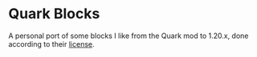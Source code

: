 # Quark Blocks
A personal port of some blocks I like from the Quark mod to 1.20.x, done according to their [license](https://github.com/VazkiiMods/Quark/blob/master/LICENSE.md).
